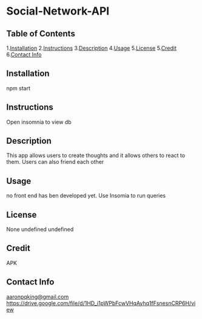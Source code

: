 # Social-Network-API
  ## Table of Contents
  1.[Installation](#installation)
  2.[Instructions](#instructions)
  3.[Description](#description)
  4.[Usage](#usage)
  5.[License](#license)
  5.[Credit](#credit)
  6.[Contact Info](#credit)

  ## Installation
  npm start
  ## Instructions
  Open insomnia to view db
  ## Description
  This app allows users to create thoughts and it allows others to react to them. Users can also friend each other
  ## Usage
  no front end has ben developed yet. Use Insomia to run queries
  ## License
  None
  undefined
  undefined
  ## Credit
  APK
  ## Contact Info
  aaronpqking@gmail.com
  https://drive.google.com/file/d/1HD_i1pWPbFcwVHqAyhq1fFsnesnCRP6H/view
